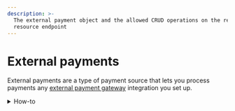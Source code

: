 ```yaml
---
description: >-
  The external payment object and the allowed CRUD operations on the related
  resource endpoint
---
```


# External payments

External payments are a type of payment source that lets you process payments any [external payment gateway](../external\_gateways/) integration you set up.

<details>

<summary>How-to</summary>

Check the related [guide](https://docs.commercelayer.io/developers/v/how-tos/payments/external-payments) to learn how to add an external payment source to an order.

</details>
